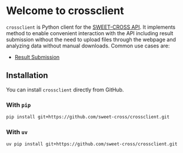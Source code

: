 # Welcome to crossclient

`crossclient` is Python client for the [SWEET-CROSS API](https://sweetcross.link/docs). 
It implements method to enable convenient interaction with the API including result 
submission without the need to upload files through the webpage and analyzing data 
without manual downloads. Common use cases are:

- [Result Submission](api.md#result-submission)

## Installation

You can install `crossclient` directly from GitHub.

### With `pip`

```bash
pip install git+https://github.com/sweet-cross/crossclient.git
```

### With `uv`

```bash
uv pip install git+https://github.com/sweet-cross/crossclient.git
```
